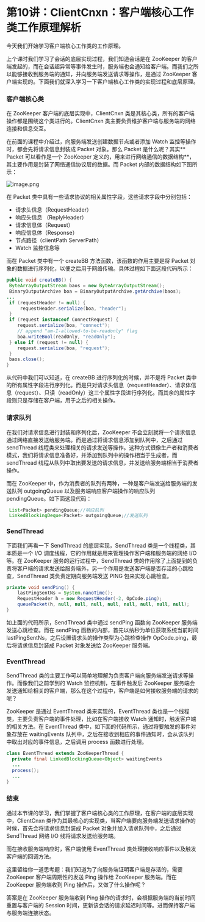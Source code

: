# 第10讲：ClientCnxn：客户端核心工作类工作原理解析

今天我们开始学习客户端核心工作类的工作原理。

上个课时我们学习了会话的底层实现过程，我们知道会话是在 ZooKeeper 的客户端发起的，而在会话超异常等事件发生时，服务端也会通知给客户端。而我们之所以能够接收到服务端的通知，并向服务端发送请求等操作，是通过 ZooKeeper 客户端实现的。下面我们就深入学习一下客户端核心工作类的实现过程和底层原理。

### 客户端核心类

在 ZooKeeper 客户端的底层实现中，ClientCnxn 类是其核心类，所有的客户端操作都是围绕这个类进行的。ClientCnxn 类主要负责维护客户端与服务端的网络连接和信息交互。

在前面的课程中介绍过，向服务端发送创建数据节点或者添加 Watch 监控等操作时，都会先将请求信息封装成 Packet 对象。那么 Packet 是什么呢？其实\*\* Packet 可以看作是一个 ZooKeeper 定义的，用来进行网络通信的数据结构\*\*，其主要作用是封装了网络通信协议层的数据。而 Packet 内部的数据结构如下图所示：


<Image alt="image.png" src="https://s0.lgstatic.com/i/image/M00/19/3A/CgqCHl7aDQyAEkoJAAB9K_a8-pA768.png"/> 


在 Packet 类中具有一些请求协议的相关属性字段，这些请求字段中分别包括：

* 请求头信息（RequestHeader）
* 响应头信息 （ReplyHeader）
* 请求信息体（Request）
* 响应信息体（Response）
* 节点路径（clientPath ServerPath）
* Watch 监控信息等

而在 Packet 类中有一个 createBB 方法函数，该函数的作用主要是将 Packet 对象的数据进行序列化，以便之后用于网络传输。具体过程如下面这段代码所示：

```java
public void createBB() {
 ByteArrayOutputStream baos = new ByteArrayOutputStream();
 BinaryOutputArchive boa = BinaryOutputArchive.getArchive(baos);
...
 if (requestHeader != null) {
     requestHeader.serialize(boa, "header");
 }
 if (request instanceof ConnectRequest) {
    request.serialize(boa, "connect");
    // append "am-I-allowed-to-be-readonly" flag
    boa.writeBool(readOnly, "readOnly");
 } else if (request != null) {
    request.serialize(boa, "request");
 }
 baos.close();
}
```

从代码中我们可以知道，在 createBB 进行序列化的时候，并不是将 Packet 类中的所有属性字段进行序列化。而是只对请求头信息（requestHeader）、请求体信息（request）、只读（readOnly）这三个属性字段进行序列化。而其余的属性字段则只是存储在客户端，用于之后的相关操作。

### 请求队列

在我们对请求信息进行封装和序列化后，ZooKeeper 不会立刻就将一个请求信息通过网络直接发送给服务端。而是通过将请求信息添加到队列中，之后通过 sendThread 线程类来处理相关的请求发送等操作。这种方式很像生产者和消费者模式，我们将请求信息准备好，并添加到队列中的操作相当于生成者，而 sendThread 线程从队列中取出要发送的请求信息，并发送给服务端相当于消费者操作。

而在 ZooKeeper 中，作为消费者的队列有两种，一种是客户端发送给服务端的发送队列 outgoingQueue 以及服务端响应客户端操作的响应队列 pendingQueue。如下面这段代码：

```java
 List<Packet> pendingQueue;//响应队列
 LinkedBlockingDeque<Packet> outgoingQueue;//发送队列
```

### SendThread

下面我们再看一下 SendThread 的底层实现，SendThread 类是一个线程类，其本质是一个 I/O 调度线程，它的作用就是用来管理操作客户端和服务端的网络 I/O 等。在 ZooKeeper 服务的运行过程中，SendThread 类的作用除了上面提到的负责将客户端的请求发送给服务端外，另一个作用是发送客户端是否存活的心跳检查，SendThread 类负责定期向服务端发送 PING 包来实现心跳检查。

```java
private void sendPing() {
    lastPingSentNs = System.nanoTime();
    RequestHeader h = new RequestHeader(-2, OpCode.ping);
    queuePacket(h, null, null, null, null, null, null, null, null);
}
```

如上面的代码所示，SendThread 类中通过 sendPing 函数向 ZooKeeper 服务端发送心跳检查。而在 sendPing 函数的内部，首先以纳秒为单位获取系统当前时间 lastPingSentNs，之后设置请求头的操作类型为心跳检查操作 OpCode.ping，最后将请求信息封装成 Packet 对象发送给 ZooKeeper 服务端。

### EventThread

SendThread 类的主要工作可以简单地理解为负责客户端向服务端发送请求等操作。而像我们之前学到的 Watch 监控机制，在事件触发后 ZooKeeper 服务端会发送通知给相关的客户端，那么在这个过程中，客户端是如何接收服务端的请求的呢？

ZooKeeper 是通过 EventThread 类来实现的，EventThread 类也是一个线程类，主要负责客户端的事件处理，比如在客户端接收 Watch 通知时，触发客户端的相关方法。在 EventThread 类中，如下面的代码所示，通过将要触发的事件对象存放在 waitingEvents 队列中，之后在接收到相应的事件通知时，会从该队列中取出对应的事件信息，之后调用 process 函数进行处理。

```java
class EventThread extends ZooKeeperThread {
  private final LinkedBlockingQueue<Object> waitingEvents
  ...
  process();
  ...
}
```

### 结束

通过本节课的学习，我们掌握了客户端核心类的工作原理，在客户端的底层实现中，ClientCnxn 类作为其最核心的实现类，当客户端要向服务端发送请求操作的时候，首先会将请求信息封装成 Packet 对象并加入请求队列中，之后通过 SendThread 网络 I/O 线将请求发送给服务端。

而在接收服务端响应时，客户端使用 EventThread 类处理接收响应事件以及触发客户端的回调方法。

这里留给你一道思考题：我们知道为了向服务端证明客户端是存活的，需要 ZooKeeper 客户端周期性的发送 Ping 操作给 ZooKeeper 服务端。而在 ZooKeeper 服务端收到 Ping 操作后，又做了什么操作呢？

答案是在 ZooKeeper 服务端收到 Ping 操作的请求时，会根据服务端的当前时间重置与客户端的 Session 时间，更新该会话的请求延迟时间等。进而保持客户端与服务端连接状态。

